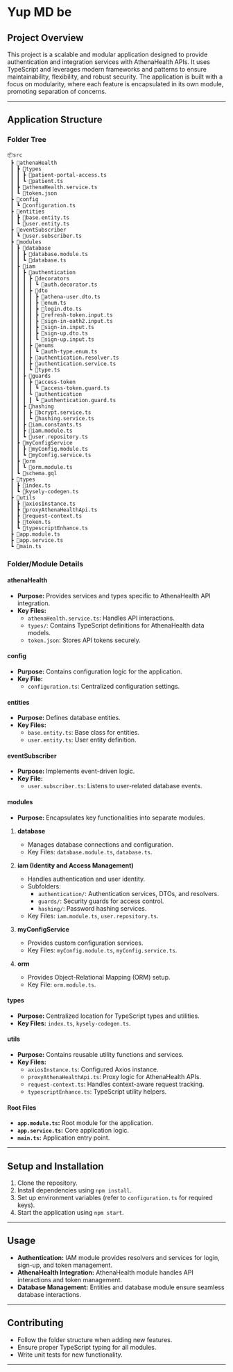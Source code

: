 # Yup MD be

## Project Overview

This project is a scalable and modular application designed to provide authentication and integration services with AthenaHealth APIs. It uses TypeScript and leverages modern frameworks and patterns to ensure maintainability, flexibility, and robust security. The application is built with a focus on modularity, where each feature is encapsulated in its own module, promoting separation of concerns.

---

## Application Structure

### **Folder Tree**

```
📦src
 ┣ 📂athenaHealth
 ┃ ┣ 📂types
 ┃ ┃ ┣ 📜patient-portal-access.ts
 ┃ ┃ ┗ 📜patient.ts
 ┃ ┣ 📜athenaHealth.service.ts
 ┃ ┗ 📜token.json
 ┣ 📂config
 ┃ ┗ 📜configuration.ts
 ┣ 📂entities
 ┃ ┣ 📜base.entity.ts
 ┃ ┗ 📜user.entity.ts
 ┣ 📂eventSubscriber
 ┃ ┗ 📜user.subscriber.ts
 ┣ 📂modules
 ┃ ┣ 📂database
 ┃ ┃ ┣ 📜database.module.ts
 ┃ ┃ ┗ 📜database.ts
 ┃ ┣ 📂iam
 ┃ ┃ ┣ 📂authentication
 ┃ ┃ ┃ ┣ 📂decorators
 ┃ ┃ ┃ ┃ ┗ 📜auth.decorator.ts
 ┃ ┃ ┃ ┣ 📂dto
 ┃ ┃ ┃ ┃ ┣ 📜athena-user.dto.ts
 ┃ ┃ ┃ ┃ ┣ 📜enum.ts
 ┃ ┃ ┃ ┃ ┣ 📜login.dto.ts
 ┃ ┃ ┃ ┃ ┣ 📜refresh-token.input.ts
 ┃ ┃ ┃ ┃ ┣ 📜sign-in-oath2.input.ts
 ┃ ┃ ┃ ┃ ┣ 📜sign-in.input.ts
 ┃ ┃ ┃ ┃ ┣ 📜sign-up.dto.ts
 ┃ ┃ ┃ ┃ ┗ 📜sign-up.input.ts
 ┃ ┃ ┃ ┣ 📂enums
 ┃ ┃ ┃ ┃ ┗ 📜auth-type.enum.ts
 ┃ ┃ ┃ ┣ 📜authentication.resolver.ts
 ┃ ┃ ┃ ┣ 📜authentication.service.ts
 ┃ ┃ ┃ ┗ 📜type.ts
 ┃ ┃ ┣ 📂guards
 ┃ ┃ ┃ ┣ 📂access-token
 ┃ ┃ ┃ ┃ ┗ 📜access-token.guard.ts
 ┃ ┃ ┃ ┗ 📂authentication
 ┃ ┃ ┃ ┃ ┗ 📜authentication.guard.ts
 ┃ ┃ ┣ 📂hashing
 ┃ ┃ ┃ ┣ 📜bcrypt.service.ts
 ┃ ┃ ┃ ┗ 📜hashing.service.ts
 ┃ ┃ ┣ 📜iam.constants.ts
 ┃ ┃ ┣ 📜iam.module.ts
 ┃ ┃ ┗ 📜user.repository.ts
 ┃ ┣ 📂myConfigService
 ┃ ┃ ┣ 📜myConfig.module.ts
 ┃ ┃ ┗ 📜myConfig.service.ts
 ┃ ┣ 📂orm
 ┃ ┃ ┗ 📜orm.module.ts
 ┃ ┗ 📜schema.gql
 ┣ 📂types
 ┃ ┣ 📜index.ts
 ┃ ┗ 📜kysely-codegen.ts
 ┣ 📂utils
 ┃ ┣ 📜axiosInstance.ts
 ┃ ┣ 📜proxyAthenaHealthApi.ts
 ┃ ┣ 📜request-context.ts
 ┃ ┣ 📜token.ts
 ┃ ┗ 📜typescriptEnhance.ts
 ┣ 📜app.module.ts
 ┣ 📜app.service.ts
 ┗ 📜main.ts
```

### **Folder/Module Details**

#### **athenaHealth**

- **Purpose:** Provides services and types specific to AthenaHealth API integration.
- **Key Files:**
  - `athenaHealth.service.ts`: Handles API interactions.
  - `types/`: Contains TypeScript definitions for AthenaHealth data models.
  - `token.json`: Stores API tokens securely.

#### **config**

- **Purpose:** Contains configuration logic for the application.
- **Key File:**
  - `configuration.ts`: Centralized configuration settings.

#### **entities**

- **Purpose:** Defines database entities.
- **Key Files:**
  - `base.entity.ts`: Base class for entities.
  - `user.entity.ts`: User entity definition.

#### **eventSubscriber**

- **Purpose:** Implements event-driven logic.
- **Key File:**
  - `user.subscriber.ts`: Listens to user-related database events.

#### **modules**

- **Purpose:** Encapsulates key functionalities into separate modules.

1. **database**

   - Manages database connections and configuration.
   - Key Files: `database.module.ts`, `database.ts`.

2. **iam (Identity and Access Management)**

   - Handles authentication and user identity.
   - Subfolders:
     - `authentication/`: Authentication services, DTOs, and resolvers.
     - `guards/`: Security guards for access control.
     - `hashing/`: Password hashing services.
   - Key Files: `iam.module.ts`, `user.repository.ts`.

3. **myConfigService**

   - Provides custom configuration services.
   - Key Files: `myConfig.module.ts`, `myConfig.service.ts`.

4. **orm**
   - Provides Object-Relational Mapping (ORM) setup.
   - Key File: `orm.module.ts`.

#### **types**

- **Purpose:** Centralized location for TypeScript types and utilities.
- **Key Files:** `index.ts`, `kysely-codegen.ts`.

#### **utils**

- **Purpose:** Contains reusable utility functions and services.
- **Key Files:**
  - `axiosInstance.ts`: Configured Axios instance.
  - `proxyAthenaHealthApi.ts`: Proxy logic for AthenaHealth APIs.
  - `request-context.ts`: Handles context-aware request tracking.
  - `typescriptEnhance.ts`: TypeScript utility helpers.

#### Root Files

- **`app.module.ts`:** Root module for the application.
- **`app.service.ts`:** Core application logic.
- **`main.ts`:** Application entry point.

---

## Setup and Installation

1. Clone the repository.
2. Install dependencies using `npm install`.
3. Set up environment variables (refer to `configuration.ts` for required keys).
4. Start the application using `npm start`.

---

## Usage

- **Authentication:** IAM module provides resolvers and services for login, sign-up, and token management.
- **AthenaHealth Integration:** AthenaHealth module handles API interactions and token management.
- **Database Management:** Entities and database module ensure seamless database interactions.

---

## Contributing

- Follow the folder structure when adding new features.
- Ensure proper TypeScript typing for all modules.
- Write unit tests for new functionality.

---
